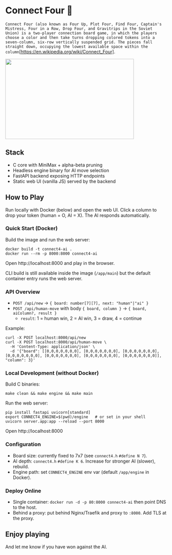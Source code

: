 # Connect Four :robot:

`Connect Four (also known as Four Up, Plot Four, Find Four, Captain's Mistress, Four in a Row, Drop Four, and Gravitrips in the Soviet Union) is a two-player connection board game, in which the players choose a color and then take turns dropping colored tokens into a seven-column, six-row vertically suspended grid. The pieces fall straight down, occupying the lowest available space within the column`[https://en.wikipedia.org/wiki/Connect_Four].

<img src="https://upload.wikimedia.org/wikipedia/commons/a/ad/Connect_Four.gif" width="400" height="250" />


## Stack
- C core with MiniMax + alpha-beta pruning
- Headless engine binary for AI move selection
- FastAPI backend exposing HTTP endpoints
- Static web UI (vanilla JS) served by the backend

## How to Play
Run locally with Docker (below) and open the web UI. Click a column to drop your token (human = O, AI = X). The AI responds automatically.

### Quick Start (Docker)

Build the image and run the web server:

```
docker build -t connect4-ai .
docker run --rm -p 8000:8000 connect4-ai
```

Open http://localhost:8000 and play in the browser.

CLI build is still available inside the image (`/app/main`) but the default container entry runs the web server.

### API Overview
- `POST /api/new` → `{ board: number[7][7], next: "human"|"ai" }`
- `POST /api/human-move` with body `{ board, column }` → `{ board, aiColumn?, result }`
  - `result`: 1 = human win, 2 = AI win, 3 = draw, 4 = continue

Example:

```
curl -X POST localhost:8000/api/new
curl -X POST localhost:8000/api/human-move \
  -H 'Content-Type: application/json' \
  -d '{"board": [[0,0,0,0,0,0,0], [0,0,0,0,0,0,0], [0,0,0,0,0,0,0], [0,0,0,0,0,0,0], [0,0,0,0,0,0,0], [0,0,0,0,0,0,0], [0,0,0,0,0,0,0]], "column": 3}'
```

### Local Development (without Docker)

Build C binaries:

```
make clean && make engine && make main
```

Run the web server:

```
pip install fastapi uvicorn[standard]
export CONNECT4_ENGINE=$(pwd)/engine   # or set in your shell
uvicorn server.app:app --reload --port 8000
```

Open http://localhost:8000

### Configuration
- Board size: currently fixed to 7x7 (see `connect4.h` `#define N 7`).
- AI depth: `connect4.h` `#define K 6`. Increase for stronger AI (slower), rebuild.
- Engine path: set `CONNECT4_ENGINE` env var (default `/app/engine` in Docker).

### Deploy Online
- Single container: `docker run -d -p 80:8000 connect4-ai` then point DNS to the host.
- Behind a proxy: put behind Nginx/Traefik and proxy to `:8000`. Add TLS at the proxy.

## Enjoy playing 
And let me know if you have won against the AI.

